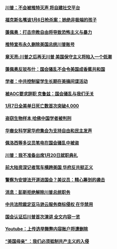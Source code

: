 #### [川普：不会被推特灭声 将自建社交平台](../pages/soh6/462053.md) 
#### [福克斯名嘴谈1月6日枪杀案：她绝非极端的孩子](../pages/soh6/461981.md) 
#### [蓬佩奥：打击宗教自由将导致恐怖主义与暴力](../pages/soh6/461972.md) 
#### [推特宣布永久删除美国总统川普账号](../pages/soh6/461960.md) 
#### [章天亮:川普之后再无川普 美国保守主义将陷入一个低潮](../pages/soh6/461957.md) 
#### [蓬佩奥反驳布什：国会骚乱不会令美国成香蕉共和国 ](../pages/soh6/461897.md) 
#### [学者：中共控制留学生长期在美搞间谍活动](../pages/soh6/461882.md) 
#### [被AOC要求辞职 克鲁兹：国会骚乱与我们无关](../pages/soh6/461906.md) 
#### [1月7日全美单日死亡数首次突破4,000](../pages/soh6/461861.md) 
#### [盗窃生物样本 哈佛中国学者被判刑](../pages/soh6/461849.md) 
#### [华裔女科学家华府集会为支持自由和民主发声](../pages/soh6/461876.md) 
#### [佩洛西等多议员笔电在国会骚乱中被盗](../pages/soh6/461870.md) 
#### [川普：我不准备出席1月20日就职典礼](../pages/soh6/461867.md) 
#### [前大陆资深记者驾车横跨美国 华府反共挺正义](../pages/soh6/461855.md) 
#### [警察为安提法开道进国会？美议员：精心筹划的袭击](../pages/soh6/461828.md) 
#### [消息：彭斯拒绝解除川普总统职务](../pages/soh6/461813.md) 
#### [中共法院裁定亚马逊云服务商标侵权 在华禁用](../pages/soh6/461699.md) 
#### [国会认证后川普首次演讲 全文内容一览](../pages/soh6/461681.md) 
#### [Youtube：上传选举舞弊内容账户将遭删除](../pages/soh6/461624.md) 
#### [ “美国母亲” ：我们必须抵制共产主义的入侵](../pages/soh6/461540.md) 
